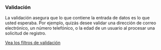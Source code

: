 ### Validación

La validación asegura que lo que contiene la entrada de datos es lo que usted esperaba. Por ejemplo, quizás desee validar una dirección de correo electrónico, un número telefónico, o la edad de un usuario al procesar una solicitud de registro.

[Vea los filtros de validación](http://www.php.net/manual/es/filter.filters.validate.php)


